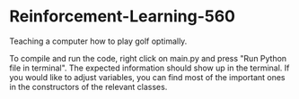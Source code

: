 # Reinforcement-Learning-560
Teaching a computer how to play golf optimally. 

To compile and run the code, right click on main.py and press "Run Python file in terminal". 
The expected information should show up in the terminal. 
If you would like to adjust variables, you can find most of the important ones in the constructors of the relevant classes. 
